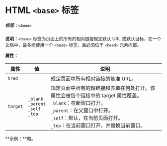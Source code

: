 # HTML `<base>` 标签

##### 标签：`<base>`

**说明：**`<base>` 标签为页面上的所有的相对链接规定默认 URL 或默认目标，在一个文档中，最多能使用一个 `<base>` 标签，且必须位于 `<head>` 元素内部。

**属性：**

| 属性     | 值                                                     | 说明                                                         |
| -------- | ------------------------------------------------------ | ------------------------------------------------------------ |
| `hred`   |                                                        | 规定页面中所有相对链接的基准 URL。                           |
| `target` | `_blank`<br />`_parent`<br />`_self`<br />`_top`<br /> | 规定页面中所有的超链接和表单在何处打开。该属性会被每个链接中的 target 属性覆盖。<br />`_blank`：在新窗口打开。<br />`_parent`：在父窗口中打开。<br />`_self`：默认，在当前页面打开。<br />`_top`：在当前窗口打开，并替换当前窗口。 |

**示例：**略。

